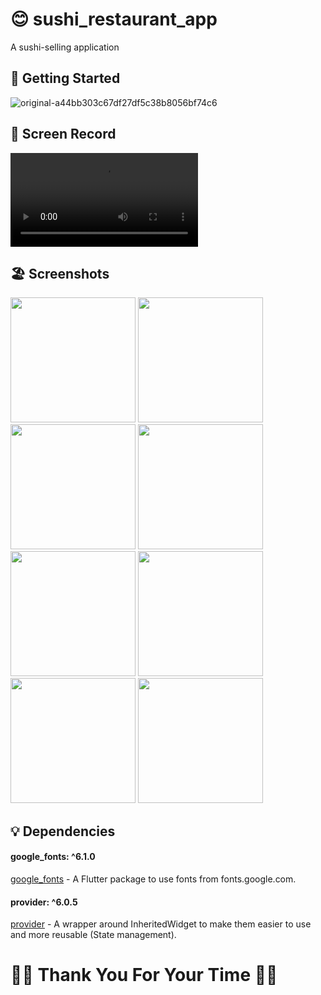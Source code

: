 # 😊 sushi_restaurant_app

 A sushi-selling application

 ## 🚀 Getting Started

  ![original-a44bb303c67df27df5c38b8056bf74c6](https://github.com/Ahmedyehia122/-Sushi-Restaurant-App/assets/142153775/601555e3-abe5-4670-bb88-bd05aeda6f9e)

   ## 📸 Screen Record
  
 
<video src="https://github.com/Ahmedyehia122/NewsReader/assets/142153775/26cf8cec-ebe8-4414-b4df-57dcbf2292ad
"></video>

 ## 🏖️ Screenshots 
 
 <div>
   <img src ="https://github.com/Ahmedyehia122/NewsReader/assets/142153775/44aa46a8-3bab-48ee-9648-2fe1b8993d91" width="200" >
   <img src ="https://github.com/Ahmedyehia122/NewsReader/assets/142153775/989dee7e-37a7-4a88-8402-bf69a4139f6a" width="200" >
   <img src ="https://github.com/Ahmedyehia122/NewsReader/assets/142153775/912ae0bf-0190-44b0-a91f-ae3a95a040c9" width="200" >
   <img src ="https://github.com/Ahmedyehia122/NewsReader/assets/142153775/acfb1e89-7abf-4b3e-9b25-2cb0a912ba90" width="200" >
 </div>

 
 <div>
    <img src ="https://github.com/Ahmedyehia122/NewsReader/assets/142153775/a8c0050d-8bc8-4958-91bc-368ee0c77261" width="200" >
   <img src ="https://github.com/Ahmedyehia122/NewsReader/assets/142153775/7a7bff1f-be80-45c3-99ce-4091e5eebfc7" width="200" >
   <img src ="https://github.com/Ahmedyehia122/NewsReader/assets/142153775/fba1bfcb-82a1-45e5-ba88-367e987aad86" width="200" >
   <img src ="https://github.com/Ahmedyehia122/NewsReader/assets/142153775/05c9673a-1fee-4835-ba3d-bc13e61a0bd5" width="200" >
 </div>

 ## 💡 Dependencies


 #### google_fonts: ^6.1.0
   [google_fonts](https://pub.dev/packages/google_fonts) - A Flutter package to use fonts from fonts.google.com.
 #### provider: ^6.0.5
   [provider](https://pub.dev/packages/provider) - A wrapper around InheritedWidget to make them easier to use and more reusable (State management).

 
  
# 🌸🌸  Thank You For Your Time 🌸🌸



 



 
 
